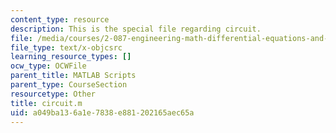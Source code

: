 ```yaml
---
content_type: resource
description: This is the special file regarding circuit.
file: /media/courses/2-087-engineering-math-differential-equations-and-linear-algebra-fall-2014/a049ba136a1e7838e881202165aec65a_circuit.m
file_type: text/x-objcsrc
learning_resource_types: []
ocw_type: OCWFile
parent_title: MATLAB Scripts
parent_type: CourseSection
resourcetype: Other
title: circuit.m
uid: a049ba13-6a1e-7838-e881-202165aec65a
---
```

